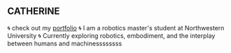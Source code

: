 ## CATHERINE 
  🌀 check out my [portfolio]([url](https://catherinemaglione.com/)) 
  🌀 I am a robotics master's student at Northwestern University
  🌀 Currently exploring robotics, embodiment, and the interplay between humans and machinessssssss
